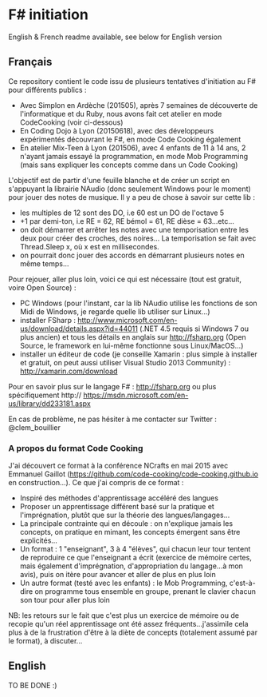 # F# initiation

English & French readme available, see below for English version

## Français

Ce repository contient le code issu de plusieurs tentatives d'initiation au F# pour différents publics :

* Avec Simplon en Ardèche (201505), après 7 semaines de découverte de l'informatique et du Ruby, nous avons fait cet atelier en mode CodeCooking (voir ci-dessous)
* En Coding Dojo à Lyon (20150618), avec des développeurs expérimentés découvrant le F#, en mode Code Cooking également
* En atelier Mix-Teen à Lyon (201506), avec 4 enfants de 11 à 14 ans, 2 n'ayant jamais essayé la programmation, en mode Mob Programming (mais sans expliquer les concepts comme dans un Code Cooking)

L'objectif est de partir d'une feuille blanche et de créer un script en s'appuyant la librairie NAudio (donc seulement Windows pour le moment) pour jouer des notes de musique.
Il y a peu de chose à savoir sur cette lib :

* les multiples de 12 sont des DO, i.e 60 est un DO de l'octave 5
* +1 par demi-ton, i.e RE = 62, RE bémol = 61, RE dièse = 63...etc...
* on doit démarrer et arrêter les notes avec une temporisation entre les deux pour créer des croches, des noires...
La temporisation se fait avec Thread.Sleep x, où x est en millisecondes.
* on pourrait donc jouer des accords en démarrant plusieurs notes en même temps...

Pour rejouer, aller plus loin, voici ce qui est nécessaire (tout est gratuit, voire Open Source) :

* PC Windows (pour l'instant, car la lib NAudio utilise les fonctions de son Midi de Windows, je regarde quelle lib utiliser sur Linux...)
* installer FSharp : http://www.microsoft.com/en-us/download/details.aspx?id=44011 (.NET 4.5 requis si Windows 7 ou plus ancien)  et tous les détails en anglais sur http://fsharp.org (Open Source, le framework en lui-même fonctionne sous Linux/MacOS...)
* installer un éditeur de code (je conseille Xamarin : plus simple à installer et gratuit, on peut aussi utiliser Visual Studio 2013 Community) : http://xamarin.com/download

Pour en savoir plus sur le langage F# : http://fsharp.org ou plus spécifiquement http:// https://msdn.microsoft.com/en-us/library/dd233181.aspx

En cas de problème, ne pas hésiter à me contacter sur Twitter : @clem_bouillier

### A propos du format Code Cooking

J'ai découvert ce format à la conférence NCrafts en mai 2015 avec Emmanuel Gaillot (https://github.com/code-cooking/code-cooking.github.io en construction...).
Ce que j'ai compris de ce format :

* Inspiré des méthodes d'apprentissage accéléré des langues
* Proposer un apprentissage différent basé sur la pratique et l'imprégnation, plutôt que sur la théorie des langues/langages...
* La principale contrainte qui en découle : on n'explique jamais les concepts, on pratique en mimant, les concepts émergent sans être explicités...
* Un format : 1 "enseignant", 3 à 4 "élèves", qui chacun leur tour tentent de reproduire ce que l'enseignant a écrit (exercice de mémoire certes, mais également d'imprégnation, d'appropriation du langage...à mon avis), puis on itère pour avancer et aller de plus en plus loin
* Un autre format (testé avec les enfants) : le Mob Programming, c'est-à-dire on programme tous ensemble en groupe, prenant le clavier chacun son tour pour aller plus loin

NB: les retours sur le fait que c'est plus un exercice de mémoire ou de recopie qu'un réel apprentissage ont été assez fréquents...j'assimile cela plus à de la frustration d'être à la diète de concepts (totalement assumé par le format), à discuter...

## English

TO BE DONE :)
